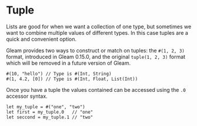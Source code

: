 # Tuple

Lists are good for when we want a collection of one type, but sometimes we want
to combine multiple values of different types. In this case tuples are a quick
and convenient option.

Gleam provides two ways to construct or match on tuples: the `#(1, 2, 3)` format,
introduced in Gleam 0.15.0, and the original `tuple(1, 2, 3)` format which will
be removed in a future version of Gleam.

```gleam
#(10, "hello") // Type is #(Int, String)
#(1, 4.2, [0]) // Type is #(Int, Float, List(Int))
```

Once you have a tuple the values contained can be accessed using the `.0`
accessor syntax.

```gleam
let my_tuple = #("one", "two")
let first = my_tuple.0   // "one"
let seccond = my_tuple.1 // "two"
```

